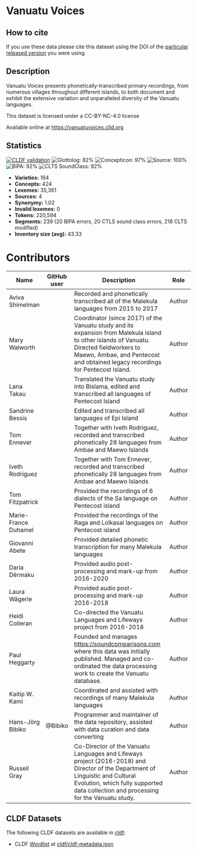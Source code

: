# Vanuatu Voices

## How to cite

If you use these data please cite
this dataset using the DOI of the [particular released version](../../releases/) you were using

## Description


Vanuatu Voices presents phonetically-transcribed primary recordings, from numerous villages throughout different islands, to both document and exhibit the extensive variation and unparalleled diversity of the Vanuatu languages.

This dataset is licensed under a CC-BY-NC-4.0 license

Available online at https://vanuatuvoices.clld.org

## Statistics


[![CLDF validation](https://github.com/lexibank/vanuatuvoices/workflows/CLDF-validation/badge.svg)](https://github.com/lexibank/vanuatuvoices/actions?query=workflow%3ACLDF-validation)
![Glottolog: 82%](https://img.shields.io/badge/Glottolog-82%25-yellowgreen.svg "Glottolog: 82%")
![Concepticon: 97%](https://img.shields.io/badge/Concepticon-97%25-green.svg "Concepticon: 97%")
![Source: 100%](https://img.shields.io/badge/Source-100%25-brightgreen.svg "Source: 100%")
![BIPA: 92%](https://img.shields.io/badge/BIPA-92%25-green.svg "BIPA: 92%")
![CLTS SoundClass: 92%](https://img.shields.io/badge/CLTS%20SoundClass-92%25-green.svg "CLTS SoundClass: 92%")

- **Varieties:** 194
- **Concepts:** 424
- **Lexemes:** 35,361
- **Sources:** 4
- **Synonymy:** 1.02
- **Invalid lexemes:** 0
- **Tokens:** 220,594
- **Segments:** 239 (20 BIPA errors, 20 CTLS sound class errors, 218 CLTS modified)
- **Inventory size (avg):** 43.33

# Contributors

Name               | GitHub user     | Description                          | Role
---                | ---             | ---                                  | ---
Aviva Shimelman |  | Recorded and phonetically transcribed all of the Malekula languages from 2015 to 2017 | Author
Mary Walworth |  | Coordinator (since 2017) of the Vanuatu study and its expansion from Malekula island to other islands of Vanuatu. Directed fieldworkers to Maewo, Ambae, and Pentecost and obtained legacy recordings for Pentecost Island. | Author
Lana Takau |  | Translated the Vanuatu study into Bislama, edited and transcribed all languages of Pentecost Island  | Author
Sandrine Bessis |  | Edited and transcribed all languages of Epi Island  | Author
Tom Ennever |  | Together with Iveth Rodriguez, recorded and transcribed phonetically 28 languages from Ambae and Maewo Islands | Author
Iveth Rodriguez |  | Together with Tom Ennever, recorded and transcribed phonetically 28 languages from Ambae and Maewo Islands | Author
Tom Fitzpatrick |  | Provided the recordings of 6 dialects of the Sa language on Pentecost island | Author
Marie-France Duhamel |  | Provided the recordings of the Raga and Lolkasai languages on Pentecost island | Author
Giovanni Abete |  | Provided detailed phonetic transcription for many Malekula languages  | Author
Daria Dërmaku |  | Provided audio post-processing and mark-up from 2016-2020 | Author
Laura Wägerle |  | Provided audio post-processing and mark-up 2016-2018 | Author
Heidi Colleran |  | Co-directed the Vanuatu Languages and Lifeways project from 2016-2018 | Author
Paul Heggarty |  | Founded and manages https://soundcomparisons.com where this data was initially published. Managed and co-ordinated the data processing work to create the Vanuatu database. | Author
Kaitip W. Kami |  | Coordinated and assisted with recordings of many Malekula languages | Author
Hans-Jörg Bibiko | @Bibiko | Programmer and maintainer of the data repository, assisted with data curation and data converting | Author
Russell Gray |  | Co-Director of the Vanuatu Languages and Lifeways project (2016-2018) and Director of the Department of Linguistic and Cultural Evolution, which fully supported data collection and processing for the Vanuatu study. | Author




## CLDF Datasets

The following CLDF datasets are available in [cldf](cldf):

- CLDF [Wordlist](https://github.com/cldf/cldf/tree/master/modules/Wordlist) at [cldf/cldf-metadata.json](cldf/cldf-metadata.json)